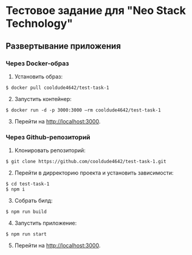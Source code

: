 # Тестовое задание для "Neo Stack Technology"

## Развертывание приложения

### Через Docker-образ

1. Установить образ:

```console
$ docker pull cooldude4642/test-task-1
```

2. Запустить контейнер:

```console
$ docker run -d -p 3000:3000 —rm cooldude4642/test-task-1
```

3. Перейти на [http://localhost:3000](http://localhost:3000).

### Через Github-репозиторий

1. Клонировать репозиторий:

```console
$ git clone https://github.com/cooldude4642/test-task-1.git
```

2. Перейти в дирректорию проекта и установить зависимости:

```console
$ cd test-task-1
$ npm i
```

3. Собрать билд:

```console
$ npm run build
```

4. Запустить приложение:

```console
$ npm run start
```

5. Перейти на [http://localhost:3000](http://localhost:3000).
